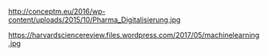 http://conceptm.eu/2016/wp-content/uploads/2015/10/Pharma_Digitalisierung.jpg

https://harvardsciencereview.files.wordpress.com/2017/05/machinelearning.jpg
